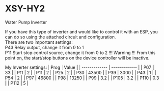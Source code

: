 # XSY-HY2
Water Pump Inverter

If you have this type of inverter and would like to control it with an ESP, you can do so using the attached circuit and configuration. <br/>
There are two important settings: <br/>
P43 Relay output, change it from 0 to 1 <br/>
P11 Start stop control source, change it from 0 to 2 !!! Warning !!! From this point on, the start/stop buttons on the device controller will be inactive. <br/>

My Inverter settings:
| Prog  | Value |
| ------------- | ------------- |
| P07  | 33  |
| P11  | 2  |
| P11  | 2  |
| P25  | 2  |
| P30  | 43500  |
| P39  | 3000  |
| P43  | 1  |
| P54  | 2  |
| P97  | 46800  |
| P98  | 13250  |
| P99  | 3.2  |
| P105  | 3.2  |
| P110  | 0.3  |
| P112  | 5  |
